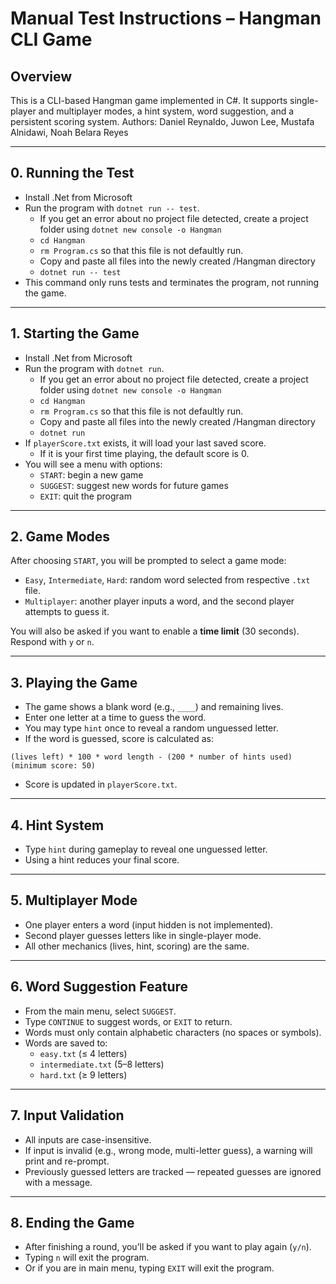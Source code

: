 # Manual Test Instructions – Hangman CLI Game

## Overview
This is a CLI-based Hangman game implemented in C#. It supports single-player and multiplayer modes, a hint system, word suggestion, and a persistent scoring system.
Authors: Daniel Reynaldo, Juwon Lee, Mustafa Alnidawi, Noah Belara Reyes

---

## 0. Running the Test
- Install .Net from Microsoft
- Run the program with `dotnet run -- test`.
  - If you get an error about no project file detected, create a project folder using `dotnet new console -o Hangman`
  - `cd Hangman`
  - `rm Program.cs` so that this file is not defaultly run.
  - Copy and paste all files into the newly created /Hangman directory
  - `dotnet run -- test`
- This command only runs tests and terminates the program, not running the game.

---

## 1. Starting the Game
- Install .Net from Microsoft
- Run the program with `dotnet run`.
  - If you get an error about no project file detected, create a project folder using `dotnet new console -o Hangman`
  - `cd Hangman`
  - `rm Program.cs` so that this file is not defaultly run.
  - Copy and paste all files into the newly created /Hangman directory
  - `dotnet run`
- If `playerScore.txt` exists, it will load your last saved score.
  - If it is your first time playing, the default score is 0.
- You will see a menu with options:
  - `START`: begin a new game
  - `SUGGEST`: suggest new words for future games
  - `EXIT`: quit the program

---

## 2. Game Modes
After choosing `START`, you will be prompted to select a game mode:
- `Easy`, `Intermediate`, `Hard`: random word selected from respective `.txt` file.
- `Multiplayer`: another player inputs a word, and the second player attempts to guess it.

You will also be asked if you want to enable a **time limit** (30 seconds).  
Respond with `y` or `n`.

---

## 3. Playing the Game
- The game shows a blank word (e.g., `____`) and remaining lives.
- Enter one letter at a time to guess the word.
- You may type `hint` once to reveal a random unguessed letter.
- If the word is guessed, score is calculated as:

```
(lives left) * 100 * word length - (200 * number of hints used)
(minimum score: 50)
```

- Score is updated in `playerScore.txt`.

---

## 4. Hint System
- Type `hint` during gameplay to reveal one unguessed letter.
- Using a hint reduces your final score.

---

## 5. Multiplayer Mode
- One player enters a word (input hidden is not implemented).
- Second player guesses letters like in single-player mode.
- All other mechanics (lives, hint, scoring) are the same.

---

## 6. Word Suggestion Feature
- From the main menu, select `SUGGEST`.
- Type `CONTINUE` to suggest words, or `EXIT` to return.
- Words must only contain alphabetic characters (no spaces or symbols).
- Words are saved to:
  - `easy.txt` (≤ 4 letters)
  - `intermediate.txt` (5–8 letters)
  - `hard.txt` (≥ 9 letters)

---

## 7. Input Validation
- All inputs are case-insensitive.
- If input is invalid (e.g., wrong mode, multi-letter guess), a warning will print and re-prompt.
- Previously guessed letters are tracked — repeated guesses are ignored with a message.

---

## 8. Ending the Game
- After finishing a round, you’ll be asked if you want to play again (`y/n`).
- Typing `n` will exit the program.
- Or if you are in main menu, typing `EXIT` will exit the program.
